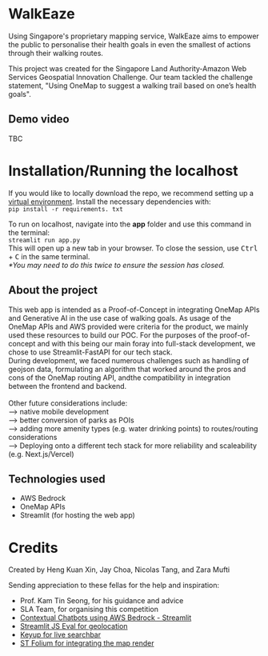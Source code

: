 # WalkEaze
Using Singapore's proprietary mapping service, WalkEaze aims to empower the public to personalise their health goals in even the smallest of actions through their walking routes.

This project was created for the Singapore Land Authority-Amazon Web Services Geospatial Innovation Challenge. Our team tackled the challenge statement, "Using OneMap to suggest a walking trail based on one’s health goals". 

## Demo video
TBC

# Installation/Running the localhost

If you would like to locally download the repo, we recommend setting up a [virtual environment](https://www.freecodecamp.org/news/how-to-setup-virtual-environments-in-python/).
Install the necessary dependencies with:
<br>
```pip install -r requirements. txt```

To run on localhost, navigate into the **app** folder and use this command in the terminal:
<br>
```streamlit run app.py```
<br>
This will open up a new tab in your browser. To close the session, use <kbd>Ctrl</kbd> + <kbd>C</kbd> in the same terminal. 
<br>
<i> *You may need to do this twice to ensure the session has closed.</i>

## About the project

This web app is intended as a Proof-of-Concept in integrating OneMap APIs and Generative AI in the use case of walking goals. 
As usage of the OneMap APIs and AWS provided were criteria for the product, we mainly used these resources to build our POC. For the purposes of the proof-of-concept and with this being our main foray into full-stack development, we chose to use Streamlit-FastAPI for our tech stack.
<br>
During development, we faced numerous challenges such as handling of geojson data, formulating an algorithm that worked around the pros and cons of the OneMap routing API, andthe compatibility in integration between the frontend and backend. 
<br><br>
Other future considerations include:
<br>--> native mobile development 
<br>--> better conversion of parks as POIs
<br>--> adding more amenity types (e.g. water drinking points) to routes/routing considerations
<br>--> Deploying onto a different tech stack for more reliability and scaleability (e.g. Next.js/Vercel)

## Technologies used
 - AWS Bedrock
 - OneMap APIs
 - Streamlit (for hosting the web app)

# Credits
Created by Heng Kuan Xin, Jay Choa, Nicolas Tang, and Zara Mufti

Sending appreciation to these fellas for the help and inspiration:
- Prof. Kam Tin Seong, for his guidance and advice
- SLA Team, for organising this competition
- [Contextual Chatbots using AWS Bedrock - Streamlit](https://github.com/aws-samples/amazon-bedrock-samples/tree/main/rag-solutions/contextual-chatbot-using-knowledgebase)
- [Streamlit JS Eval for geolocation](https://github.com/aghasemi/streamlit_js_eval)
- [Keyup for live searchbar](https://github.com/blackary/streamlit-keyup)
- [ST Folium for integrating the map render](https://github.com/randyzwitch/streamlit-folium/tree/master)